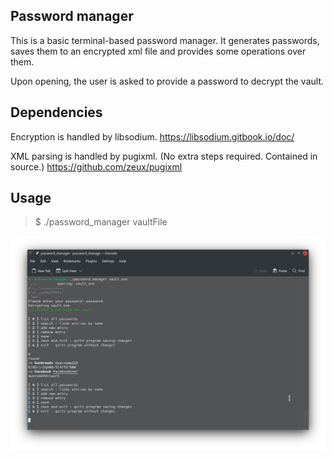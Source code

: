 ## Password manager
This is a basic terminal-based password manager. It generates passwords, saves them to an encrypted xml file and provides some operations over them.  

Upon opening, the user is asked to provide a password to decrypt the vault.

## Dependencies 
Encryption is handled by libsodium.
https://libsodium.gitbook.io/doc/  

XML parsing is handled by pugixml. (No extra steps required. Contained in source.)
https://github.com/zeux/pugixml

## Usage
> $ ./password_manager vaultFile

![screenshot](screenshot.png)
